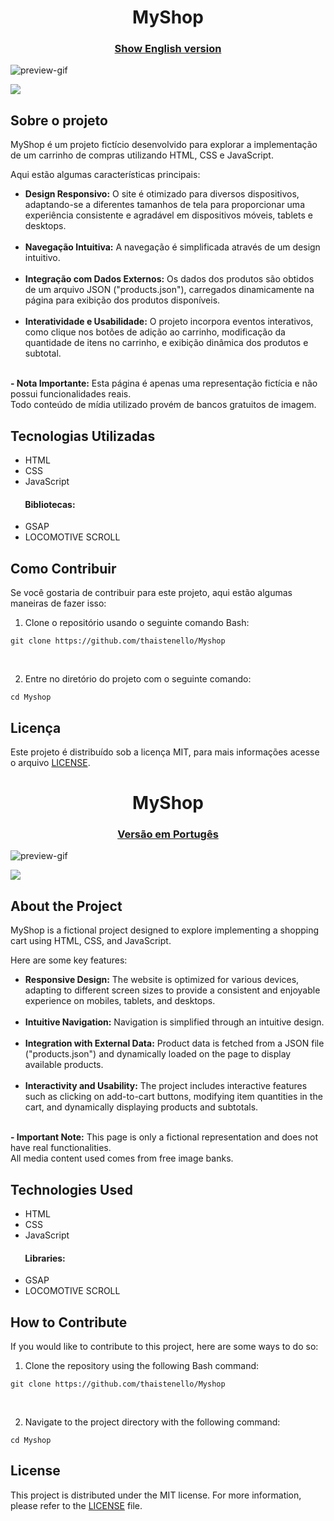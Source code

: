 <h1 align="center" id="myShop-portugues">
  MyShop
</h1>

<h3 align="center">
  <a href="#myShop-english">Show English version</a>
</h3>

![preview-gif](https://github.com/thaistenello/Myshop/assets/131812228/8d4a8d07-2fa5-44eb-8d15-7c630334d794)

<a href="https://myshop-drab.vercel.app/" target="_blank">
  <img src="https://placehold.jp/ffffff/350x50.png?text=Visualize%20a%20Demonstra%C3%A7%C3%A3o&css=%7B%22border-radius%22%3A%2215px%22%2C%22background%22%3A%22%20-webkit-gradient(linear%2C%20left%20top%2C%20left%20bottom%2C%20from(%23dd5538)%2C%20to(%23eb5f5c))%22%7D">
</a>

<h2>Sobre o projeto</h2>
<p>
  MyShop é um projeto fictício desenvolvido para explorar a implementação de um carrinho de compras utilizando HTML, CSS e JavaScript.
</p>
<p>Aqui estão algumas características principais:</p>
<ul>
  <li><strong>Design Responsivo:</strong> O site é otimizado para diversos dispositivos, adaptando-se a diferentes tamanhos de tela para proporcionar uma experiência consistente e agradável em dispositivos móveis, tablets e desktops.</li><br>
  <li><strong>Navegação Intuitiva:</strong> A navegação é simplificada através de um design intuitivo.</li><br>
  <li><strong>Integração com Dados Externos:</strong> Os dados dos produtos são obtidos de um arquivo JSON ("products.json"), carregados dinamicamente na página para exibição dos produtos disponíveis.</li><br>
  <li><strong>Interatividade e Usabilidade:</strong> O projeto incorpora eventos interativos, como clique nos botões de adição ao carrinho, modificação da quantidade de itens no carrinho, e exibição dinâmica dos produtos e subtotal.</li><br>
</ul>

<p><strong>- Nota Importante:</strong> Esta página é apenas uma representação fictícia e não possui funcionalidades reais.<br>
Todo conteúdo de mídia utilizado provém de bancos gratuitos de imagem.</p>

<h2>Tecnologias Utilizadas</h2>
<ul>
  <li>HTML</li>
  <li>CSS</li>
  <li>JavaScript</li>
</ul>
<h4>&nbsp;&nbsp;&nbsp;&nbsp;&nbsp;&nbsp;&nbsp;Bibliotecas:</h4>
<ul>
  <li>GSAP</li>
  <li>LOCOMOTIVE SCROLL</li>
</ul>

<h2>Como Contribuir</h2>
<p>Se você gostaria de contribuir para este projeto, aqui estão algumas maneiras de fazer isso:</p>
<ol>
  <li>Clone o repositório usando o seguinte comando Bash:</li>
</ol>
<pre><code>git clone https://github.com/thaistenello/Myshop</code></pre><br>
<ol start="2">
  <li>Entre no diretório do projeto com o seguinte comando:</li>
</ol>
<pre><code>cd Myshop</code></pre>

<h2>Licença</h2>
<p>Este projeto é distribuído sob a licença MIT, para mais informações acesse o arquivo <a href="https://github.com/thaistenello/Myshop/blob/main/LICENSE">LICENSE</a>.</p>


<!-- ......................................... -->

<h1 align="center" id="myShop-english">
  MyShop
</h1>

<h3 align="center">
  <a href="#myShop-portugues">Versão em Portugês</a>
</h3>

![preview-gif](https://github.com/thaistenello/Myshop/assets/131812228/8d4a8d07-2fa5-44eb-8d15-7c630334d794)

<a href="https://myshop-drab.vercel.app/" target="_blank">
  <img src="https://placehold.jp/ffffff/350x50.png?text=See%20a%20Demo&css=%7B%22border-radius%22%3A%2215px%22%2C%22background%22%3A%22%20-webkit-gradient(linear%2C%20left%20top%2C%20left%20bottom%2C%20from(%23dd5538)%2C%20to(%23eb5f5c))%22%7D">
</a>

<h2>About the Project</h2>
<p>
  MyShop is a fictional project designed to explore implementing a shopping cart using HTML, CSS, and JavaScript.
</p>
<p>Here are some key features:</p>
<ul>
  <li><strong>Responsive Design:</strong> The website is optimized for various devices, adapting to different screen sizes to provide a consistent and enjoyable experience on mobiles, tablets, and desktops.</li><br>
  <li><strong>Intuitive Navigation:</strong> Navigation is simplified through an intuitive design.</li><br>
  <li><strong>Integration with External Data:</strong> Product data is fetched from a JSON file ("products.json") and dynamically loaded on the page to display available products.</li><br>
  <li><strong>Interactivity and Usability:</strong> The project includes interactive features such as clicking on add-to-cart buttons, modifying item quantities in the cart, and dynamically displaying products and subtotals.</li><br>
</ul>

<p><strong>- Important Note:</strong> This page is only a fictional representation and does not have real functionalities.<br>
All media content used comes from free image banks.</p>

<h2>Technologies Used</h2>
<ul>
  <li>HTML</li>
  <li>CSS</li>
  <li>JavaScript</li>
</ul>
<h4>&nbsp;&nbsp;&nbsp;&nbsp;&nbsp;&nbsp;&nbsp;Libraries:</h4>
<ul>
  <li>GSAP</li>
  <li>LOCOMOTIVE SCROLL</li>
</ul>

<h2>How to Contribute</h2>
<p>If you would like to contribute to this project, here are some ways to do so:</p>
<ol>
  <li>Clone the repository using the following Bash command:</li>
</ol>
<pre><code>git clone https://github.com/thaistenello/Myshop</code></pre><br>
<ol start="2">
  <li>Navigate to the project directory with the following command:</li>
</ol>
<pre><code>cd Myshop</code></pre>

<h2>License</h2>
<p>This project is distributed under the MIT license. For more information, please refer to the <a href="https://github.com/thaistenello/Myshop/blob/main/LICENSE">LICENSE</a> file.</p>
